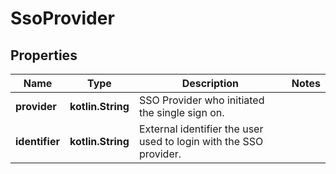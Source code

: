 
# SsoProvider

## Properties
Name | Type | Description | Notes
------------ | ------------- | ------------- | -------------
**provider** | **kotlin.String** | SSO Provider who initiated the single sign on. | 
**identifier** | **kotlin.String** | External identifier the user used to login with the SSO provider. | 



